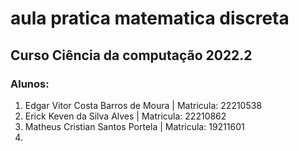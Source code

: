 # aula pratica matematica discreta
## Curso Ciência da computação 2022.2

### Alunos:

1. Edgar Vitor Costa Barros de Moura | Matricula: 22210538
2. Erick Keven da Silva Alves | Matricula: 22210862
3. Matheus Cristian Santos Portela | Matricula: 19211601
4.
